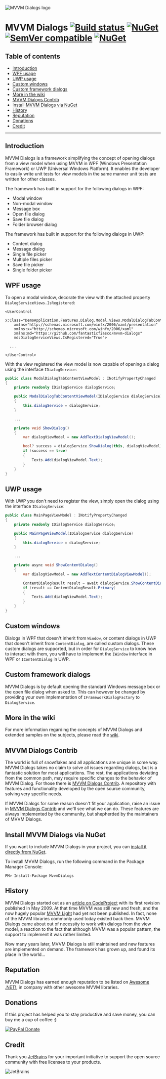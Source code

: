 ![MVVM Dialogs logo](doc/resources/Icon_128x128.png)

# MVVM Dialogs [![Build status](https://ci.appveyor.com/api/projects/status/9eyvxv5jr9bybant/branch/master?svg=true)](https://ci.appveyor.com/project/FantasticFiasco/mvvm-dialogs/branch/master) [![NuGet](https://img.shields.io/nuget/v/MvvmDialogs.svg)](https://www.nuget.org/packages/MvvmDialogs/) [![SemVer compatible](https://img.shields.io/badge/%E2%9C%85-SemVer%20compatible-blue)](https://semver.org/) [![NuGet](https://img.shields.io/nuget/dt/MvvmDialogs.svg)](https://www.nuget.org/packages/MvvmDialogs/)

## Table of contents

- [Introduction](#introduction)
- [WPF usage](#wpf-usage)
- [UWP usage](#uwp-usage)
- [Custom windows](#custom-windows)
- [Custom framework dialogs](#custom-framework-dialogs)
- [More in the wiki](#more-in-the-wiki)
- [MVVM Dialogs Contrib](#mvvm-dialogs-contrib)
- [Install MVVM Dialogs via NuGet](#install-mvvm-dialogs-via-nuget)
- [History](#history)
- [Reputation](#reputation)
- [Donations](#donations)
- [Credit](#credit)

---

## Introduction

MVVM Dialogs is a framework simplifying the concept of opening dialogs from a view model when using MVVM in WPF (Windows Presentation Framework) or UWP (Universal Windows Platform). It enables the developer to easily write unit tests for view models in the same manner unit tests are written for other classes.

The framework has built in support for the following dialogs in WPF:

- Modal window
- Non-modal window
- Message box
- Open file dialog
- Save file dialog
- Folder browser dialog

The framework has built in support for the following dialogs in UWP:

- Content dialog
- Message dialog
- Single file picker
- Multiple files picker
- Save file picker
- Single folder picker

## WPF usage

To open a modal window, decorate the view with the attached property `DialogServiceViews.IsRegistered`:

```xaml
<UserControl
    x:Class="DemoApplication.Features.Dialog.Modal.Views.ModalDialogTabContent"
    xmlns="http://schemas.microsoft.com/winfx/2006/xaml/presentation"
    xmlns:x="http://schemas.microsoft.com/winfx/2006/xaml"
    xmlns:md="https://github.com/fantasticfiasco/mvvm-dialogs"
    md:DialogServiceViews.IsRegistered="True">

  ...

</UserControl>
```

With the view registered the view model is now capable of opening a dialog using the interface `IDialogService`:

```c#
public class ModalDialogTabContentViewModel : INotifyPropertyChanged
{
    private readonly IDialogService dialogService;

    public ModalDialogTabContentViewModel(IDialogService dialogService)
    {
        this.dialogService = dialogService;
    }

    ...

    private void ShowDialog()
    {
        var dialogViewModel = new AddTextDialogViewModel();

        bool? success = dialogService.ShowDialog(this, dialogViewModel);
        if (success == true)
        {
            Texts.Add(dialogViewModel.Text);
        }
    }
}
```

## UWP usage

With UWP you don't need to register the view, simply open the dialog using the interface `IDialogService`:

```c#
public class MainPageViewModel : INotifyPropertyChanged
{
    private readonly IDialogService dialogService;

    public MainPageViewModel(IDialogService dialogService)
    {
        this.dialogService = dialogService;
    }

    ...

    private async void ShowContentDialog()
    {
        var dialogViewModel = new AddTextContentDialogViewModel();

        ContentDialogResult result = await dialogService.ShowContentDialogAsync(dialogViewModel);
        if (result == ContentDialogResult.Primary)
        {
            Texts.Add(dialogViewModel.Text);
        }
    }
}
```

## Custom windows

Dialogs in WPF that doesn't inherit from `Window`, or content dialogs in UWP that doesn't inherit from `ContentDialog`, are called custom dialogs. These custom dialogs are supported, but in order for `DialogService` to know how to interact with them, you will have to implement the `IWindow` interface in WPF or `IContentDialog` in UWP.

## Custom framework dialogs

MVVM Dialogs is by default opening the standard Windows message box or the open file dialog when asked to. This can however be changed by providing your own implementation of `IFrameworkDialogFactory` to `DialogService`.

## More in the wiki

For more information regarding the concepts of MVVM Dialogs and extended samples on the subjects, please read the [wiki](https://github.com/FantasticFiasco/mvvm-dialogs/wiki).

## MVVM Dialogs Contrib

The world is full of snowflakes and all applications are unique in some way. MVVM Dialogs takes no claim to solve all issues regarding dialogs, but is a fantastic solution for most applications. The rest, the applications deviating from the common path, may require specific changes to the behavior of MVVM Dialog. For those there is [MVVM Dialogs Contrib](https://github.com/FantasticFiasco/mvvm-dialogs-contrib). A repository with features and functionality developed by the open source community, solving very specific needs.

If MVVM Dialogs for some reason doesn't fit your application, raise an issue in [MVVM Dialogs Contrib](https://github.com/FantasticFiasco/mvvm-dialogs-contrib) and we'll see what we can do. These features are always implemented by the community, but shepherded by the maintainers of MVVM Dialogs.

## Install MVVM Dialogs via NuGet

If you want to include MVVM Dialogs in your project, you can [install it directly from NuGet](https://www.nuget.org/packages/MvvmDialogs/).

To install MVVM Dialogs, run the following command in the Package Manager Console:

```
PM> Install-Package MvvmDialogs
```

## History

MVVM Dialogs started out as an [article on CodeProject](https://www.codeproject.com/Articles/36745/Showing-Dialogs-When-Using-the-MVVM-Pattern-in-WPF) with its first revision published in May 2009. At that time MVVM was still new and fresh, and the now hugely popular [MVVM Light](http://www.mvvmlight.net/) had yet not been published. In fact, none of the MVVM libraries commonly used today existed back then. MVVM Dialogs came about out of necessity to work with dialogs from the view model, a reaction to the fact that although MVVM was a popular pattern, the support to implement it was rather limited.

Now many years later, MVVM Dialogs is still maintained and new features are implemented on demand. The framework has grown up, and found its place in the world...

## Reputation

MVVM Dialogs has earned enough reputation to be listed on [Awesome .NET!](https://github.com/quozd/awesome-dotnet), in company with other awesome MVVM libraries.

## Donations

If this project has helped you to stay productive and save money, you can buy me a cup of coffee :)

[![PayPal Donate](https://img.shields.io/badge/Donate-PayPal-green.svg)](https://www.paypal.me/FantasticFiasco)

## Credit

Thank you [JetBrains](https://www.jetbrains.com/) for your important initiative to support the open source community with free licenses to your products.

![JetBrains](./doc/resources/jetbrains.png)
